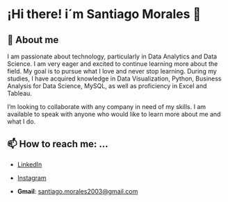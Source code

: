 # ¡Hi there! i´m Santiago Morales 👋

<!--
**SanTi1803/SanTi1803** is a ✨ _special_ ✨ repository because its `README.md` (this file) appears on your GitHub profile.

Here are some ideas to get you started:

- 🔭 I’m currently working on ...
- 🌱 I’m currently learning ...
- 👯 I’m looking to collaborate on ...
- 🤔 I’m looking for help with ...
- 💬 Ask me about ...
- 📫 How to reach me: ...
- 😄 Pronouns: ...
- ⚡ Fun fact: ...
-->

## 🔭 About me

I am passionate about technology, particularly in Data Analytics and Data Science. I am very eager and excited to continue learning more about the field. My goal is to pursue what I love and never stop learning.
During my studies, I have acquired knowledge in Data Visualization, Python, Business Analysis for Data Science, MySQL, as well as proficiency in Excel and Tableau.

I’m looking to collaborate with any company in need of my skills. I am available to speak with anyone who would like to learn more about me and what I do.

## 📫 How to reach me: ...

* [LinkedIn](https://www.linkedin.com/in/santiago-morales-/)

* [Instagram](https://www.instagram.com/santiago_rmorales/)

* **Gmail**: santiago.morales2003@gmail.com
